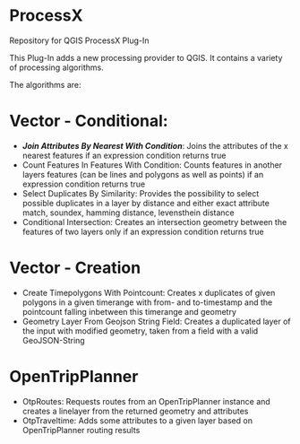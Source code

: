 # ProcessX
Repository for QGIS ProcessX Plug-In

This Plug-In adds a new processing provider to QGIS. It contains a variety of processing algorithms.

The algorithms are:
# Vector - Conditional:
- ***Join Attributes By Nearest With Condition***: Joins the attributes of the x nearest features if an expression condition returns true
- Count Features In Features With Condition: Counts features in another layers features (can be lines and polygons as well as points) if an expression condition returns true
- Select Duplicates By Similarity: Provides the possibility to select possible duplicates in a layer by distance and either exact attribute match, soundex, hamming distance, levensthein distance
- Conditional Intersection: Creates an intersection geometry between the features of two layers only if an expression condition returns true
# Vector - Creation
- Create Timepolygons With Pointcount: Creates x duplicates of given polygons in a given timerange with from- and to-timestamp and the pointcount falling inbetween this timerange and geometry
- Geometry Layer From Geojson String Field: Creates a duplicated layer of the input with modified geometry, taken from a field with a valid GeoJSON-String
# OpenTripPlanner
- OtpRoutes: Requests routes from an OpenTripPlanner instance and creates a linelayer from the returned geometry and attributes
- OtpTraveltime: Adds some attributes to a given layer based on OpenTripPlanner routing results
